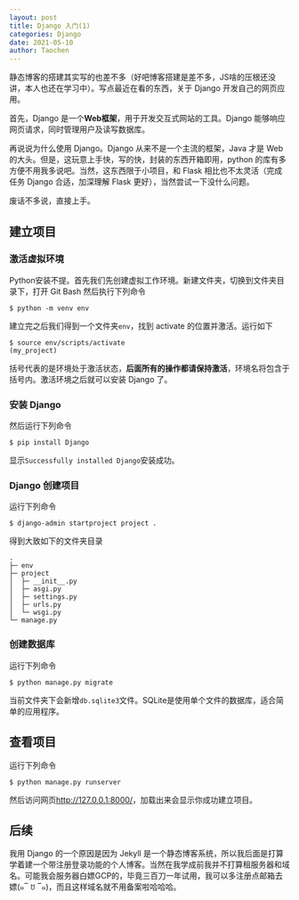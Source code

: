 ```yaml
---
layout: post
title: Django 入门(1)
categories: Django
date: 2021-05-10
author: Taochen
---
```


静态博客的搭建其实写的也差不多（好吧博客搭建是差不多，JS啥的压根还没讲，本人也还在学习中）。写点最近在看的东西，关于 Django 开发自己的网页应用。

首先，Django 是一个**Web框架**，用于开发交互式网站的工具。Django 能够响应网页请求，同时管理用户及读写数据库。

再说说为什么使用 Django。Django 从来不是一个主流的框架，Java 才是 Web 的大头。但是，这玩意上手快，写的快，封装的东西开箱即用，python 的库有多方便不用我多说吧。当然，这东西限于小项目，和 Flask 相比也不太灵活（完成任务 Django 合适，加深理解 Flask 更好），当然尝试一下没什么问题。

废话不多说，直接上手。

## 建立项目

### 激活虚拟环境

Python安装不提。首先我们先创建虚拟工作环境。新建文件夹，切换到文件夹目录下，打开 Git Bash 然后执行下列命令

```
$ python -m venv env
```

建立完之后我们得到一个文件夹```env```，找到 activate 的位置并激活。运行如下

```
$ source env/scripts/activate
(my_project)
```

括号代表的是环境处于激活状态，**后面所有的操作都请保持激活**，环境名将包含于括号内。激活环境之后就可以安装 Django 了。

### 安装 Django

然后运行下列命令

```
$ pip install Django
```

显示```Successfully installed Django```安装成功。

### Django 创建项目

运行下列命令

```
$ django-admin startproject project .
```

得到大致如下的文件夹目录
```
.
├─ env
├─ project
│  ├─ __init__.py
│  ├─ asgi.py
│  ├─ settings.py
│  ├─ urls.py
│  └─ wsgi.py
└─ manage.py
```

### 创建数据库

运行下列命令

```
$ python manage.py migrate
```

当前文件夹下会新增```db.sqlite3```文件。SQLite是使用单个文件的数据库，适合简单的应用程序。

## 查看项目

运行下列命令

```
$ python manage.py runserver
```

然后访问网页<http://127.0.0.1:8000/>，加载出来会显示你成功建立项目。

## 后续

我用 Django 的一个原因是因为 Jekyll 是一个静态博客系统，所以我后面是打算学着建一个带注册登录功能的个人博客。当然在我学成前我并不打算租服务器和域名。可能我会服务器白嫖GCP的，毕竟三百刀一年试用，我可以多注册点邮箱去嫖(๑‾ ꇴ ‾๑)，而且这样域名就不用备案啦哈哈哈。


